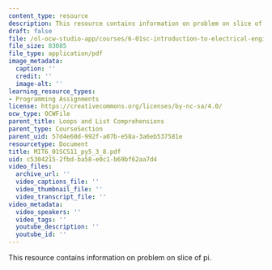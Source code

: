 ```yaml
---
content_type: resource
description: This resource contains information on problem on slice of pi.
draft: false
file: /ol-ocw-studio-app/courses/6-01sc-introduction-to-electrical-engineering-and-computer-science-i-spring-2011/c53042152fbdba58e0c1b69bf62aa7d4_MIT6_01SCS11_py5_3_8.pdf
file_size: 83085
file_type: application/pdf
image_metadata:
  caption: ''
  credit: ''
  image-alt: ''
learning_resource_types:
- Programming Assignments
license: https://creativecommons.org/licenses/by-nc-sa/4.0/
ocw_type: OCWFile
parent_title: Loops and List Comprehensions
parent_type: CourseSection
parent_uid: 57d4e60d-992f-a07b-e58a-3a6eb537581e
resourcetype: Document
title: MIT6_01SCS11_py5_3_8.pdf
uid: c5304215-2fbd-ba58-e0c1-b69bf62aa7d4
video_files:
  archive_url: ''
  video_captions_file: ''
  video_thumbnail_file: ''
  video_transcript_file: ''
video_metadata:
  video_speakers: ''
  video_tags: ''
  youtube_description: ''
  youtube_id: ''
---
```

This resource contains information on problem on slice of pi.
